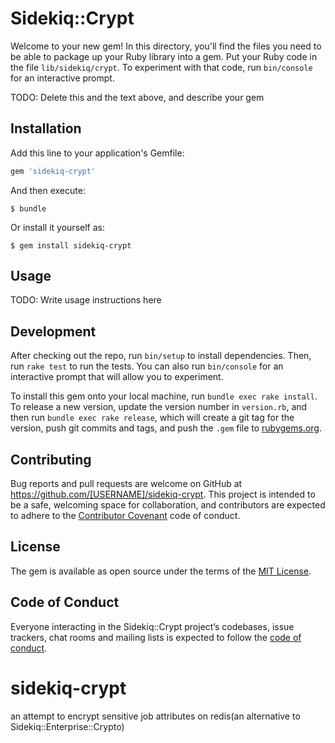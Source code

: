 # Sidekiq::Crypt

Welcome to your new gem! In this directory, you'll find the files you need to be able to package up your Ruby library into a gem. Put your Ruby code in the file `lib/sidekiq/crypt`. To experiment with that code, run `bin/console` for an interactive prompt.

TODO: Delete this and the text above, and describe your gem

## Installation

Add this line to your application's Gemfile:

```ruby
gem 'sidekiq-crypt'
```

And then execute:

    $ bundle

Or install it yourself as:

    $ gem install sidekiq-crypt

## Usage

TODO: Write usage instructions here

## Development

After checking out the repo, run `bin/setup` to install dependencies. Then, run `rake test` to run the tests. You can also run `bin/console` for an interactive prompt that will allow you to experiment.

To install this gem onto your local machine, run `bundle exec rake install`. To release a new version, update the version number in `version.rb`, and then run `bundle exec rake release`, which will create a git tag for the version, push git commits and tags, and push the `.gem` file to [rubygems.org](https://rubygems.org).

## Contributing

Bug reports and pull requests are welcome on GitHub at https://github.com/[USERNAME]/sidekiq-crypt. This project is intended to be a safe, welcoming space for collaboration, and contributors are expected to adhere to the [Contributor Covenant](http://contributor-covenant.org) code of conduct.

## License

The gem is available as open source under the terms of the [MIT License](https://opensource.org/licenses/MIT).

## Code of Conduct

Everyone interacting in the Sidekiq::Crypt project’s codebases, issue trackers, chat rooms and mailing lists is expected to follow the [code of conduct](https://github.com/[USERNAME]/sidekiq-crypt/blob/master/CODE_OF_CONDUCT.md).
# sidekiq-crypt
an attempt to encrypt sensitive job attributes on redis(an alternative to Sidekiq::Enterprise::Crypto)
